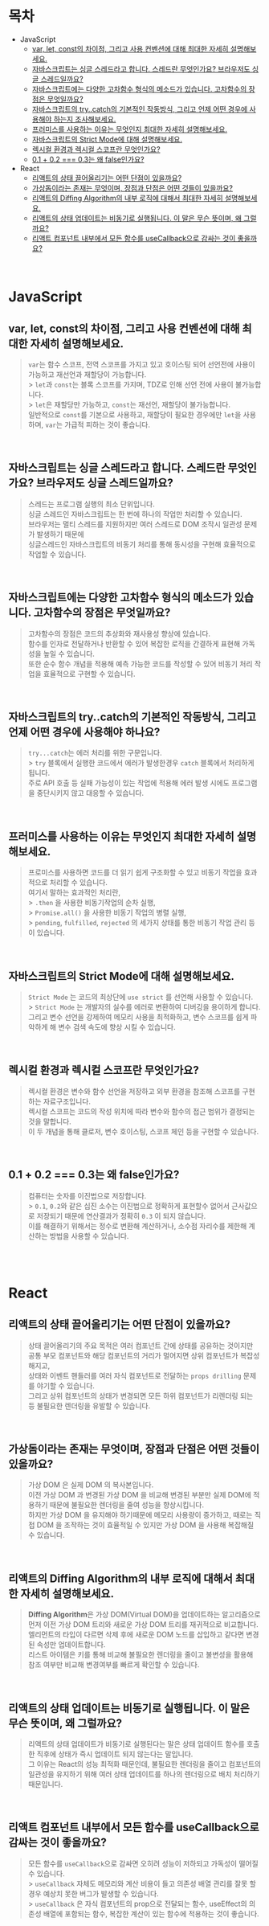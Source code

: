 # 목차

- JavaScript
  - [var, let, const의 차이점, 그리고 사용 컨벤션에 대해 최대한 자세히 설명해보세요.](#varletconst의-차이점-그리고-사용-컨벤션에-대해-최대한-자세히-설명해보세요)
  - [자바스크립트는 싱글 스레드라고 합니다. 스레드란 무엇인가요? 브라우저도 싱글 스레드일까요?](#자바스크립트는-싱글-스레드라고-합니다-스레드란-무엇인가요-브라우저도-싱글-스레드일까요)
  - [자바스크립트에는 다양한 고차함수 형식의 메소드가 있습니다. 고차함수의 장점은 무엇일까요?](#자바스크립트에는-다양한-고차함수-형식의-메소드가-있습니다-고차함수의-장점은-무엇일까요)
  - [자바스크립트의 try..catch의 기본적인 작동방식, 그리고 언제 어떤 경우에 사용해야 하는지 조사해보세요.](#자바스크립트의-trycatch의-기본적인-작동방식-그리고-언제-어떤-경우에-사용해야-하나요)
  - [프러미스를 사용하는 이유는 무엇인지 최대한 자세히 설명해보세요.](#프러미스를-사용하는-이유는-무엇인지-최대한-자세히-설명해보세요)
  - [자바스크립트의 Strict Mode에 대해 설명해보세요.](#자바스크립트의-strict-mode에-대해-설명해보세요)
  - [렉시컬 환경과 렉시컬 스코프란 무엇인가요?](#렉시컬-환경과-렉시컬-스코프란-무엇인가요)
  - [0.1 + 0.2 === 0.3는 왜 false인가요?](#010203는-왜false인가요)
- React
  - [리액트의 상태 끌어올리기는 어떤 단점이 있을까요?](#리액트의-상태-끌어올리기는-어떤-단점이-있을까요)
  - [가상돔이라는 존재는 무엇이며, 장점과 단점은 어떤 것들이 있을까요?](#가상돔이라는-존재는-무엇이며-장점과-단점은-어떤-것들이-있을까요)
  - [리액트의 Diffing Algorithm의 내부 로직에 대해서 최대한 자세히 설명해보세요.](#리액트의-diffing-algorithm의-내부-로직에-대해서-최대한-자세히-설명해보세요)
  - [리액트의 상태 업데이트는 비동기로 실행됩니다. 이 말은 무슨 뜻이며, 왜 그럴까요?](#리액트의-상태-업데이트는-비동기로-실행됩니다-이-말은-무슨-뜻이며-왜-그럴까요)
  - [리액트 컴포넌트 내부에서 모든 함수를 useCallback으로 감싸는 것이 좋을까요?](#리액트-컴포넌트-내부에서-모든-함수를usecallback으로-감싸는-것이-좋을까요)

<br>

# JavaScript

## var, let, const의 차이점, 그리고 사용 컨벤션에 대해 최대한 자세히 설명해보세요.

> `var`는 함수 스코프, 전역 스코프를 가지고 있고 호이스팅 되어 선언전에 사용이 가능하고 재선언과 재할당이 가능합니다.<br/> > `let`과 `const`는 블록 스코프를 가지며, TDZ로 인해 선언 전에 사용이 불가능합니다.<br/> > `let`은 재할당만 가능하고, `const`는 재선언, 재할당이 불가능합니다.<br/>
> 일반적으로 `const`를 기본으로 사용하고, 재할당이 필요한 경우에만 `let`을 사용하며, `var`는 가급적 피하는 것이 좋습니다.<br/>

<br/>

## 자바스크립트는 싱글 스레드라고 합니다. 스레드란 무엇인가요? 브라우저도 싱글 스레드일까요?

> 스레드는 프로그램 실행의 최소 단위입니다.<br/>
> 싱글 스레드인 자바스크립트는 한 번에 하나의 작업만 처리할 수 있습니다.<br/>
> 브라우저는 멀티 스레드를 지원하지만 여러 스레드로 DOM 조작시 일관성 문제가 발생하기 때문에<br/>
> 싱글스레드인 자바스크립트의 비동기 처리를 통해 동시성을 구현해 효율적으로 작업할 수 있습니다.<br/>

<br/>

## 자바스크립트에는 다양한 고차함수 형식의 메소드가 있습니다. 고차함수의 장점은 무엇일까요?

> 고차함수의 장점은 코드의 추상화와 재사용성 향상에 있습니다.<br/>
> 함수를 인자로 전달하거나 반환할 수 있어 복잡한 로직을 간결하게 표현해 가독성을 높일 수 있습니다.<br/>
> 또한 순수 함수 개념을 적용해 예측 가능한 코드를 작성할 수 있어 비동기 처리 작업을 효율적으로 구현할 수 있습니다.<br/>

<br/>

## 자바스크립트의 try..catch의 기본적인 작동방식, 그리고 언제 어떤 경우에 사용해야 하나요?

> `try...catch`는 에러 처리를 위한 구문입니다.<br/> > `try` 블록에서 실행한 코드에서 에러가 발생한경우 `catch` 블록에서 처리하게 됩니다.<br/>
> 주로 API 호출 등 실패 가능성이 있는 작업에 적용해 에러 발생 시에도 프로그램을 중단시키지 않고 대응할 수 있습니다.<br/>

<br/>

## 프러미스를 사용하는 이유는 무엇인지 최대한 자세히 설명해보세요.

> 프로미스를 사용하면 코드를 더 읽기 쉽게 구조화할 수 있고 비동기 작업을 효과적으로 처리할 수 있습니다.<br/>
> 여기서 말하는 효과적인 처리란,<br/> > `.then` 을 사용한 비동기작업의 순차 실행,<br/> > `Promise.all()` 을 사용한 비동기 작업의 병렬 실행,<br/> > `pending`, `fulfilled`, `rejected` 의 세가지 상태를 통한 비동기 작업 관리 등이 있습니다.<br/>

<br/>

## 자바스크립트의 Strict Mode에 대해 설명해보세요.

> `Strict Mode` 는 코드의 최상단에 `use strict` 를 선언해 사용할 수 있습니다.<br/> > `Strict Mode` 는 개발자의 실수를 에러로 변환하여 디버깅을 용이하게 합니다.<br/>
> 그리고 변수 선언을 강제하여 메모리 사용을 최적화하고, 변수 스코프를 쉽게 파악하게 해 변수 검색 속도에 향상 시킬 수 있습니다.<br/>

<br/>

## 렉시컬 환경과 렉시컬 스코프란 무엇인가요?

> 렉시컬 환경은 변수와 함수 선언을 저장하고 외부 환경을 참조해 스코프를 구현하는 자료구조입니다.<br/>
> 렉시컬 스코프는 코드의 작성 위치에 따라 변수와 함수의 접근 범위가 결정되는 것을 말합니다.<br/>
> 이 두 개념을 통해 클로저, 변수 호이스팅, 스코프 체인 등을 구현할 수 있습니다.<br/>

<br/>

## 0.1 + 0.2 === 0.3는 왜 false인가요?

> 컴퓨터는 숫자를 이진법으로 저장합니다.<br/> > `0.1`, `0.2`와 같은 십진 소수는 이진법으로 정확하게 표현할수 없어서 근사값으로 저장되기 때문에 연산결과가 정확히 `0.3` 이 되지 않습니다.<br/>
> 이를 해결하기 위해서는 정수로 변환해 계산하거나, 소수점 자리수를 제한해 계산하는 방법을 사용할 수 있습니다.<br/>

<br/><br/>

# React

## 리액트의 상태 끌어올리기는 어떤 단점이 있을까요?

> 상태 끌어올리기의 주요 목적은 여러 컴포넌트 간에 상태를 공유하는 것이지만<br/>
> 공통 부모 컴포넌트와 해당 컴포넌트의 거리가 멀어지면 상위 컴포넌트가 복잡성해지고,<br/>
> 상태와 이벤트 핸들러를 여러 자식 컴포넌트로 전달하는 `props drilling` 문제를 야기할 수 있습니다.<br/>
> 그리고 상위 컴포넌트의 상태가 변경되면 모든 하위 컴포넌트가 리렌더링 되는 등 불필요한 렌더링을 유발할 수 있습니다.<br/>

<br/>

## 가상돔이라는 존재는 무엇이며, 장점과 단점은 어떤 것들이 있을까요?

> 가상 DOM 은 실제 DOM 의 복사본입니다.<br/>
> 이전 가상 DOM 과 변경된 가상 DOM 을 비교해 변경된 부분만 실제 DOM에 적용하기 때문에 불필요한 렌더링을 줄여 성능을 향상시킵니다.<br/>
> 하지만 가상 DOM 을 유지해야 하기때문에 메모리 사용량이 증가하고, 때로는 직접 DOM 을 조작하는 것이 효율적일 수 있지만 가상 DOM 을 사용해 복잡해질 수 있습니다.<br/>

<br/>

## 리액트의 Diffing Algorithm의 내부 로직에 대해서 최대한 자세히 설명해보세요.

> **Diffing Algorithm**은 가상 DOM(Virtual DOM)을 업데이트하는 알고리즘으로 먼저 이전 가상 DOM 트리와 새로운 가상 DOM 트리를 재귀적으로 비교합니다.<br/>
> 엘리먼트의 타입이 다르면 삭제 후에 새로운 DOM 노드를 삽입하고 같다면 변경된 속성만 업데이트합니다.<br/>
> 리스트 아이템은 키를 통해 비교해 불필요한 렌더링을 줄이고 불변성을 활용해 참조 여부만 비교해 변경여부를 빠르게 확인할 수 있습니다.<br/>

<br/>

## 리액트의 상태 업데이트는 비동기로 실행됩니다. 이 말은 무슨 뜻이며, 왜 그럴까요?

> 리액트의 상태 업데이트가 비동기로 실행된다는 말은 상태 업데이트 함수를 호출한 직후에 상태가 즉시 업데이트 되지 않는다는 말입니다.<br/>
> 그 이유는 React의 성능 최적화 때문인데, 불필요한 렌더링을 줄이고 컴포넌트의 일관성을 유지하기 위해 여러 상태 업데이트를 하나의 렌더링으로 배치 처리하기 때문입니다.<br/>

<br/>

## 리액트 컴포넌트 내부에서 모든 함수를 useCallback으로 감싸는 것이 좋을까요?

> 모든 함수를 `useCallback`으로 감싸면 오히려 성능이 저하되고 가독성이 떨어질 수 있습니다.<br/> > `useCallback` 자체도 메모리와 계산 비용이 들고 의존성 배열 관리를 잘못 할 경우 예상치 못한 버그가 발생할 수 있습니다.<br/> > `useCallback` 은 자식 컴포넌트의 prop으로 전달되는 함수, useEffect의 의존성 배열에 포함되는 함수, 복잡한 계산이 있는 함수에 적용하는 것이 좋습니다.<br/>
